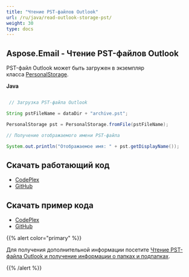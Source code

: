 ```yaml
---
title: "Чтение PST-файлов Outlook"
url: /ru/java/read-outlook-storage-pst/
weight: 30
type: docs
---
```


## **Aspose.Email - Чтение PST-файлов Outlook**
PST-файл Outlook может быть загружен в экземпляр класса [PersonalStorage](https://apireference.aspose.com/email/java/com.aspose.email.class-use/PersonalStorage).

**Java**

``` java

 // Загрузка PST-файла Outlook

String pstFileName = dataDir + "archive.pst";

PersonalStorage pst = PersonalStorage.fromFile(pstFileName);

// Получение отображаемого имени PST-файла

System.out.println("Отображаемое имя: " + pst.getDisplayName());


```
## **Скачать работающий код**
- [CodePlex](https://archive.codeplex.com/?p=asposeemailjavaapachepoi)
- [GitHub](https://github.com/aspose-email/Aspose.Email-for-Java/releases/tag/Aspose.Email_Java_for_Apache_POI-v1.0.0)
## **Скачать пример кода**
- [CodePlex](https://archive.codeplex.com/?p=asposeemailjavaapachepoi#src/main/java/com/aspose/email/examples/asposefeatures/outlookstorage/readpst/AsposeReadOutlookPST.java)
- [GitHub](https://github.com/aspose-email/Aspose.Email-for-Java/blob/master/Plugins/Aspose_Email_for_Apache_POI/src/main/java/com/aspose/email/examples/asposefeatures/outlookstorage/readpst/AsposeReadOutlookPST.java)

{{% alert color="primary" %}} 

Для получения дополнительной информации посетите [Чтение PST-файла Outlook и получение информации о папках и подпапках](/email/java/read-outlook-pst-file-and-get-folders-and-subfolders-information/).

{{% /alert %}}
